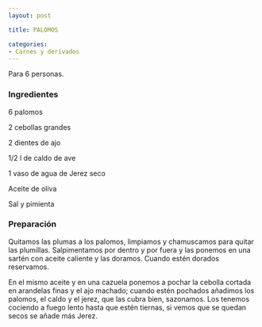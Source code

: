 ```yaml
---
layout: post

title: PALOMOS

categories:
- Carnes y derivados
---
```

Para 6 personas.

<h3>Ingredientes</h3>

6 palomos

2 cebollas grandes

2 dientes de ajo

1/2 l de caldo de ave

1 vaso de agua de Jerez seco

Aceite de oliva

Sal y pimienta

<h3>Preparación</h3>

Quitamos las plumas a los palomos, limpiamos y chamuscamos para quitar las plumillas. Salpimentamos por dentro y por fuera y las ponemos en una sartén con aceite caliente y las doramos. Cuando estén dorados reservamos.

En el mismo aceite y en una cazuela ponemos a pochar la cebolla cortada en arandelas finas y el ajo machado; cuando estén pochados añadimos los palomos, el caldo y el jerez, que las cubra bien, sazonamos. Los tenemos cociendo a fuego lento hasta que estén tiernas, si vemos que se quedan secos se añade más Jerez.